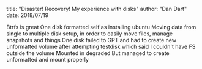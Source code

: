 title: "Disaster! Recovery! My experience with disks"
author: "Dan Dart"
date: 2018/07/19

Btrfs is great
One disk formatted self as installing ubuntu
Moving data from single to multiple disk setup, in order to easily move files, manage snapshots and things
One disk failed to GPT and had to create new unformatted volume after attempting testdisk which said I couldn't have FS outside the volume
Mounted in degraded
But managed to create unformatted and mount properly

